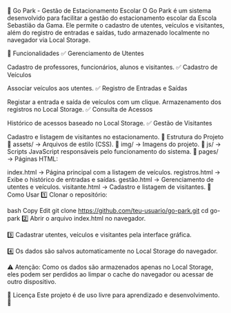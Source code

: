 🚗 Go Park - Gestão de Estacionamento Escolar
O Go Park é um sistema desenvolvido para facilitar a gestão do estacionamento escolar da Escola Sebastião da Gama. Ele permite o cadastro de utentes, veículos e visitantes, além do registro de entradas e saídas, tudo armazenado localmente no navegador via Local Storage.

📌 Funcionalidades
✅ Gerenciamento de Utentes

Cadastro de professores, funcionários, alunos e visitantes.
✅ Cadastro de Veículos

Associar veículos aos utentes.
✅ Registro de Entradas e Saídas

Registar a entrada e saída de veículos com um clique.
Armazenamento dos registros no Local Storage.
✅ Consulta de Acessos

Histórico de acessos baseado no Local Storage.
✅ Gestão de Visitantes

Cadastro e listagem de visitantes no estacionamento.
📂 Estrutura do Projeto
📁 assets/ → Arquivos de estilo (CSS).
📁 img/ → Imagens do projeto.
📁 js/ → Scripts JavaScript responsáveis pelo funcionamento do sistema.
📁 pages/ → Páginas HTML:

index.html → Página principal com a listagem de veículos.
registros.html → Exibe o histórico de entradas e saídas.
gestão.html → Gerenciamento de utentes e veículos.
visitante.html → Cadastro e listagem de visitantes.
🚀 Como Usar
1️⃣ Clonar o repositório:

bash
Copy
Edit
git clone https://github.com/teu-usuario/go-park.git
cd go-park
2️⃣ Abrir o arquivo index.html no navegador.

3️⃣ Cadastrar utentes, veículos e visitantes pela interface gráfica.

4️⃣ Os dados são salvos automaticamente no Local Storage do navegador.

⚠️ Atenção: Como os dados são armazenados apenas no Local Storage, eles podem ser perdidos ao limpar o cache do navegador ou acessar de outro dispositivo.

📜 Licença
Este projeto é de uso livre para aprendizado e desenvolvimento. 🚀